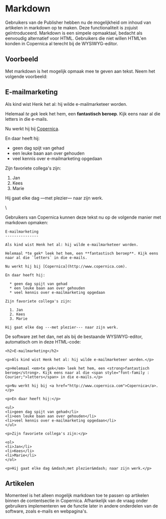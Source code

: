 # Markdown

Gebruikers van de Publisher hebben nu de mogelijkheid om inhoud van
artikelen in markdown op te maken. Deze functionaliteit is zojuist geïntroduceerd. Markdown is
een simpele opmaaktaal, bedacht als eenvoudig alternatief voor HTML.
Gebruikers die niet willen HTML'en konden in Copernica al terecht bij de WYSIWYG-editor.

Voorbeeld
---------

Met markdown is het mogelijk opmaak mee te geven aan tekst. Neem het
volgende voorbeeld:

E-mailmarketing
---------------

Als kind wist Henk het al: hij wilde e-mailmarketeer worden.

Helemaal *te gek* leek het hem, een **fantastisch beroep**. Kijk eens
naar al die letters in die e-mails.

Nu werkt hij bij [Copernica](http://www.copernica.com).

En daar heeft hij:

-   geen dag spijt van gehad
-   een leuke baan aan over gehouden
-   veel kennis over e-mailmarketing opgedaan

Zijn favoriete collega's zijn:

1.  Jan
2.  Kees
3.  Marie

Hij gaat elke dag —met plezier— naar zijn werk.

\

Gebruikers van Copernica kunnen deze tekst nu op de volgende manier met
markdown opmaken:

    E-mailmarketing
    ---------------

    Als kind wist Henk het al: hij wilde e-mailmarketeer worden.

    Helemaal *te gek* leek het hem, een **fantastisch beroep**. Kijk eens naar al die `letters` in die e-mails.

    Nu werkt hij bij [Copernica](http://www.copernica.com).

    En daar heeft hij:

      * geen dag spijt van gehad
      * een leuke baan aan over gehouden
      * veel kennis over e-mailmarketing opgedaan

    Zijn favoriete collega's zijn:

      1. Jan
      2. Kees
      3. Marie

    Hij gaat elke dag ---met plezier--- naar zijn werk.

De software zet het dan, net als bij de bestaande WYSIWYG-editor,
automatisch om in deze HTML-code:

    <h2>E-mailmarketing</h2>

    <p>Als kind wist Henk het al: hij wilde e-mailmarketeer worden.</p>

    <p>Helemaal <em>te gek</em> leek het hem, een <strong>fantastisch beroep</strong>. Kijk eens naar al die <span style="font-family : Courier;">letters</span> in die e-mails.</p>

    <p>Nu werkt hij bij <a href="http://www.copernica.com">Copernica</a>.</p>

    <p>En daar heeft hij:</p>

    <ul>
    <li>geen dag spijt van gehad</li>
    <li>een leuke baan aan over gehouden</li>
    <li>veel kennis over e-mailmarketing opgedaan</li>
    </ul>

    <p>Zijn favoriete collega's zijn:</p>

    <ol>
    <li>Jan</li>
    <li>Kees</li>
    <li>Marie</li>
    </ol>

    <p>Hij gaat elke dag &mdash;met plezier&mdash; naar zijn werk.</p>

Artikelen
---------

Momenteel is het alleen mogelijk markdown toe te passen op artikelen
binnen de contentsectie in Copernica. Afhankelijk van de vraag onder
gebruikers implementeren we de functie later in andere onderdelen van de
software, zoals e-mails en webpagina's.
